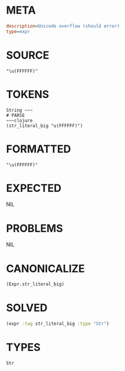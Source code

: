 # META
~~~ini
description=Unicode overflow (should error)
type=expr
~~~
# SOURCE
~~~roc
"\u(FFFFFF)"
~~~
# TOKENS
~~~text
String ~~~
# PARSE
~~~clojure
(str_literal_big "u(FFFFFF)")
~~~
# FORMATTED
~~~roc
"\u(FFFFFF)"
~~~
# EXPECTED
NIL
# PROBLEMS
NIL
# CANONICALIZE
~~~clojure
(Expr.str_literal_big)
~~~
# SOLVED
~~~clojure
(expr :tag str_literal_big :type "Str")
~~~
# TYPES
~~~roc
Str
~~~
